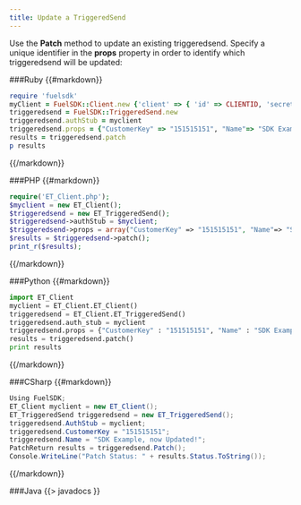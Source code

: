 ```yaml
---
title: Update a TriggeredSend
---
```


Use the **Patch** method to update an existing triggeredsend. Specify a unique identifier in the **props** property in order to identify which triggeredsend will be updated:

###Ruby
{{#markdown}}
```ruby  
require 'fuelsdk'
myClient = FuelSDK::Client.new {'client' => { 'id' => CLIENTID, 'secret' => SECRET }}
triggeredsend = FuelSDK::TriggeredSend.new
triggeredsend.authStub = myclient
triggeredsend.props = {"CustomerKey" => "151515151", "Name"=> "SDK Example, now Updated!"}
results = triggeredsend.patch
p results
```
{{/markdown}}

###PHP
{{#markdown}}
```php  
require('ET_Client.php');
$myclient = new ET_Client();
$triggeredsend = new ET_TriggeredSend();
$triggeredsend->authStub = $myclient;
$triggeredsend->props = array("CustomerKey" => "151515151", "Name"=> "SDK Example, now Updated!");
$results = $triggeredsend->patch();
print_r($results);
```
{{/markdown}}

###Python
{{#markdown}}
```python  
import ET_Client
myclient = ET_Client.ET_Client()
triggeredsend = ET_Client.ET_TriggeredSend()
triggeredsend.auth_stub = myclient
triggeredsend.props = {"CustomerKey" : "151515151", "Name" : "SDK Example, now Updated!"}
results = triggeredsend.patch()
print results
```
{{/markdown}}

###CSharp
{{#markdown}}
```csharp  
Using FuelSDK;
ET_Client myclient = new ET_Client();
ET_TriggeredSend triggeredsend = new ET_TriggeredSend();
triggeredsend.AuthStub = myclient;
triggeredsend.CustomerKey = "151515151";
triggeredsend.Name = "SDK Example, now Updated!";
PatchReturn results = triggeredsend.Patch();
Console.WriteLine("Patch Status: " + results.Status.ToString());
```
{{/markdown}}

###Java
{{> javadocs }}

